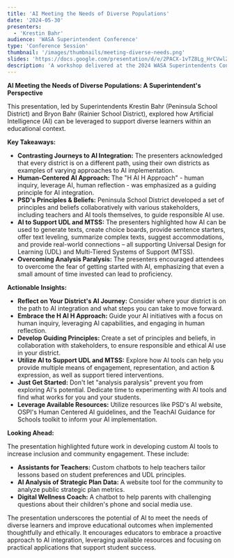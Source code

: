 ```yaml
---
title: 'AI Meeting the Needs of Diverse Populations'
date: '2024-05-30'
presenters:
  - 'Krestin Bahr'
audience: 'WASA Superintendent Conference'
type: 'Conference Session'
thumbnail: '/images/thumbnails/meeting-diverse-needs.png'
slides: 'https://docs.google.com/presentation/d/e/2PACX-1vTZ8Lg_HrCVwlZPRqn7pQylyYuHSeadLBVpdEhVL-eTn0dH1AHkUo7Y7byHn9CXxbJbmqPQxBQnIk7C/embed'
description: 'A workshop delivered at the 2024 WASA Superintendents Conference on AI For Diverse Students'
---
```


**AI Meeting the Needs of Diverse Populations: A Superintendent's Perspective**

This presentation, led by Superintendents Krestin Bahr (Peninsula School District) and Bryon Bahr (Rainier School District), explored how Artificial Intelligence (AI) can be leveraged to support diverse learners within an educational context.

**Key Takeaways:**

- **Contrasting Journeys to AI Integration:** The presenters acknowledged that every district is on a different path, using their own districts as examples of varying approaches to AI implementation.
- **Human-Centered AI Approach:** The "H AI H Approach" - human inquiry, leverage AI, human reflection - was emphasized as a guiding principle for AI integration.
- **PSD's Principles & Beliefs:** Peninsula School District developed a set of principles and beliefs collaboratively with various stakeholders, including teachers and AI tools themselves, to guide responsible AI use.
- **AI to Support UDL and MTSS:** The presenters highlighted how AI can be used to generate texts, create choice boards, provide sentence starters, offer text leveling, summarize complex texts, suggest accommodations, and provide real-world connections – all supporting Universal Design for Learning (UDL) and Multi-Tiered Systems of Support (MTSS).
- **Overcoming Analysis Paralysis:** The presenters encouraged attendees to overcome the fear of getting started with AI, emphasizing that even a small amount of time invested can lead to proficiency.

**Actionable Insights:**

- **Reflect on Your District's AI Journey:** Consider where your district is on the path to AI integration and what steps you can take to move forward.
- **Embrace the H AI H Approach:** Guide your AI initiatives with a focus on human inquiry, leveraging AI capabilities, and engaging in human reflection.
- **Develop Guiding Principles:** Create a set of principles and beliefs, in collaboration with stakeholders, to ensure responsible and ethical AI use in your district.
- **Utilize AI to Support UDL and MTSS:** Explore how AI tools can help you provide multiple means of engagement, representation, and action & expression, as well as support tiered interventions.
- **Just Get Started:** Don't let "analysis paralysis" prevent you from exploring AI's potential. Dedicate time to experimenting with AI tools and find what works for you and your students.
- **Leverage Available Resources:** Utilize resources like PSD's AI website, OSPI's Human Centered AI guidelines, and the TeachAI Guidance for Schools toolkit to inform your AI implementation.

**Looking Ahead:**

The presentation highlighted future work in developing custom AI tools to increase inclusion and community engagement. These include:

- **Assistants for Teachers:** Custom chatbots to help teachers tailor lessons based on student preferences and UDL principles.
- **AI Analysis of Strategic Plan Data:** A website tool for the community to analyze public strategic plan metrics.
- **Digital Wellness Coach:** A chatbot to help parents with challenging questions about their children's phone and social media use.

The presentation underscores the potential of AI to meet the needs of diverse learners and improve educational outcomes when implemented thoughtfully and ethically. It encourages educators to embrace a proactive approach to AI integration, leveraging available resources and focusing on practical applications that support student success.
